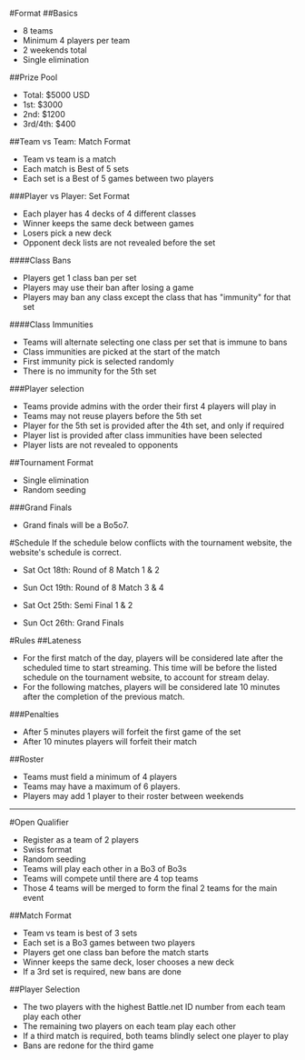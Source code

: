 #Format
##Basics
 - 8 teams
 - Minimum 4 players per team
 - 2 weekends total
 - Single elimination

##Prize Pool
 - Total: $5000 USD
 - 1st: $3000
 - 2nd: $1200
 - 3rd/4th: $400
 
##Team vs Team: Match Format
 - Team vs team is a match
 - Each match is Best of 5 sets
 - Each set is a Best of 5 games between two players

###Player vs Player: Set Format
 - Each player has 4 decks of 4 different classes
 - Winner keeps the same deck between games
 - Losers pick a new deck
 - Opponent deck lists are not revealed before the set

####Class Bans
 - Players get 1 class ban per set
 - Players may use their ban after losing a game
 - Players may ban any class except the class that has "immunity" for that set

####Class Immunities
 - Teams will alternate selecting one class per set that is immune to bans
 - Class immunities are picked at the start of the match
 - First immunity pick is selected randomly
 - There is no immunity for the 5th set

###Player selection
 - Teams provide admins with the order their first 4 players will play in
 - Teams may not reuse players before the 5th set
 - Player for the 5th set is provided after the 4th set, and only if required
 - Player list is provided after class immunities have been selected
 - Player lists are not revealed to opponents

##Tournament Format
 - Single elimination
 - Random seeding

###Grand Finals
 - Grand finals will be a Bo5o7.

#Schedule
If the schedule below conflicts with the tournament website, the website's schedule is correct.

 - Sat Oct 18th: Round of 8 Match 1 & 2
 - Sun Oct 19th: Round of 8 Match 3 & 4

 - Sat Oct 25th: Semi Final 1 & 2
 - Sun Oct 26th: Grand Finals

#Rules
##Lateness
 - For the first match of the day, players will be considered late after the scheduled time to start streaming. This time will be before the listed schedule on the tournament website, to account for stream delay.
 - For the following matches, players will be considered late 10 minutes after the completion of the previous match.

###Penalties
 - After 5 minutes players will forfeit the first game of the set
 - After 10 minutes players will forfeit their match 

##Roster
 - Teams must field a minimum of 4 players
 - Teams may have a maximum of 6 players.
 - Players may add 1 player to their roster between weekends

---

#Open Qualifier
 - Register as a team of 2 players
 - Swiss format
 - Random seeding
 - Teams will play each other in a Bo3 of Bo3s
 - Teams will compete until there are 4 top teams
 - Those 4 teams will be merged to form the final 2 teams for the main event

##Match Format
 - Team vs team is best of 3 sets
 - Each set is a Bo3 games between two players
 - Players get one class ban before the match starts
 - Winner keeps the same deck, loser chooses a new deck
 - If a 3rd set is required, new bans are done

##Player Selection
 - The two players with the highest Battle.net ID number from each team play each other
 - The remaining two players on each team play each other
 - If a third match is required, both teams blindly select one player to play
 - Bans are redone for the third game
 
